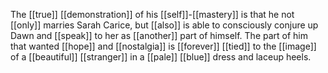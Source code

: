 The [[true]] [[demonstration]] of his [[self]]-[[mastery]] is that he not [[only]] marries Sarah Carice, but [[also]] is able to consciously conjure up Dawn and [[speak]] to her as [[another]] part of himself. The part of him that wanted [[hope]] and [[nostalgia]] is [[forever]] [[tied]] to the [[image]] of a [[beautiful]] [[stranger]] in a [[pale]] [[blue]] dress and laceup heels.
